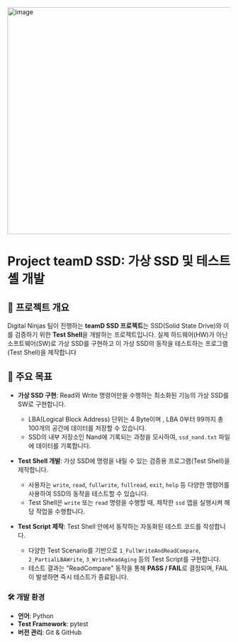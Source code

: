 <img width="512" height="512" alt="image" src="https://github.com/user-attachments/assets/50815c8a-b73c-45f3-a699-b2009bba93b4" />


# Project teamD SSD: 가상 SSD 및 테스트 셸 개발

## 🌟 프로젝트 개요

Digital Ninjas 팀이 진행하는 **teamD SSD 프로젝트**는 SSD(Solid State Drive)와 이를 검증하기 위한 **Test Shell**을 개발하는 프로젝트입니다. 실제 하드웨어(HW)가 아닌 소프트웨어(SW)로 가상 SSD를 구현하고 이 가상 SSD의 동작을 테스트하는 프로그램(Test Shell)을 제작합니다

## 🚀 주요 목표

  * **가상 SSD 구현**: Read와 Write 명령어만을 수행하는 최소화된 기능의 가상 SSD를 SW로 구현합니다.

      * LBA(Logical Block Address) 단위는 4 Byte이며 , LBA 0부터 99까지 총 100개의 공간에 데이터를 저장할 수 있습니다.
      * SSD의 내부 저장소인 Nand에 기록되는 과정을 모사하여, `ssd_nand.txt` 파일에 데이터를 기록합니다.

  * **Test Shell 개발**: 가상 SSD에 명령을 내릴 수 있는 검증용 프로그램(Test Shell)을 제작합니다.

      * 사용자는 `write`, `read`, `fullwrite`, `fullread`, `exit`, `help` 등 다양한 명령어를 사용하여 SSD의 동작을 테스트할 수 있습니다.
      * Test Shell은 `write` 또는 `read` 명령을 수행할 때, 제작한 `ssd` 앱을 실행시켜 해당 작업을 수행합니다.

  * **Test Script 제작**: Test Shell 안에서 동작하는 자동화된 테스트 코드를 작성합니다.

      * 다양한 Test Scenario를 기반으로 `1_FullWriteAndReadCompare`, `2_PartialLBAWrite`, `3_WriteReadAging` 등의 Test Script를 구현합니다.
      * 테스트 결과는 "ReadCompare" 동작을 통해 **PASS / FAIL**로 결정되며, FAIL이 발생하면 즉시 테스트가 종료됩니다.


### 🛠️ 개발 환경

  * **언어**:  Python 
  * **Test Framework**: pytest
  * **버전 관리**: Git & GitHub

